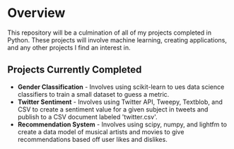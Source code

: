 # Overview
This repository will be a culmination of all of my projects completed in Python. These projects will involve machine learning, creating applications, and any other projects I find an interest in.


## Projects Currently Completed
- **Gender Classification** - Involves using scikit-learn to ues data science classifiers to train a small dataset to guess a metric.
- **Twitter Sentiment** - Involves using Twitter API, Tweepy, Textblob, and CSV to create a sentiment value for a given subject in tweets and publish to a CSV document labeled 'twitter.csv'.
- **Recommendation System** - Involves using scipy, numpy, and lightfm to create a data model of musical artists and movies to give recommendations based off user likes and dislikes. 
